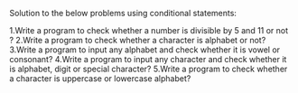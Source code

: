 Solution to the below problems using conditional statements:

1.Write a program to check whether a number is divisible by 5 and 11 or not ?
2.Write a program to check whether a character is alphabet or not?
3.Write a program to input any alphabet and check whether it is vowel or consonant?
4.Write a program to input any character and check whether it is alphabet, digit or special character?
5.Write a program to check whether a character is uppercase or lowercase alphabet?
